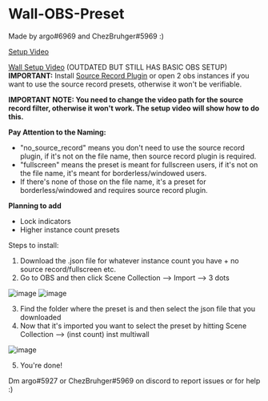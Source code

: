 # Wall-OBS-Preset
Made by argo#6969 and ChezBruhger#5969 :)

[Setup Video](https://www.youtube.com/watch?v=eUqVX2_0uAE)

[Wall Setup Video](https://www.youtube.com/watch?v=0xAHMW93MQw)
(OUTDATED BUT STILL HAS BASIC OBS SETUP)
**IMPORTANT:**
Install [Source Record Plugin](https://obsproject.com/forum/resources/source-record.1285/) or open 2 obs instances if you want to use the source record presets, otherwise it won't be verifiable. 

**IMPORTANT NOTE: You need to change the video path for the source record filter, otherwise it won't work. The setup video will show how to do this.** 

**Pay Attention to the Naming:**
- "no_source_record" means you don't need to use the source record plugin, if it's not on the file name, then source record plugin is required.
- "fullscreen" means the preset is meant for fullscreen users, if it's not on the file name, it's meant for borderless/windowed users.
- If there's none of those on the file name, it's a preset for borderless/windowed and requires source record plugin.

**Planning to add**
- Lock indicators
- Higher instance count presets

Steps to install:
1. Download the .json file for whatever instance count you have + no source record/fullscreen etc.
2. Go to OBS and then click Scene Collection --> Import --> 3 dots

![image](https://user-images.githubusercontent.com/105522941/168393988-bfce4d77-5e16-495a-8472-56d2b643e237.png)
![image](https://user-images.githubusercontent.com/105522941/168394078-af55a3bd-e0f0-4879-8ed8-d3c77be177d2.png)


3. Find the folder where the preset is and then select the json file that you downloaded
4. Now that it's imported you want to select the preset by hitting Scene Collection --> (inst count) inst multiwall 

![image](https://user-images.githubusercontent.com/105522941/168394885-f6182780-5901-415f-9485-05c5dc5eedcd.png)

5. You're done!

Dm argo#5927 or ChezBruhger#5969 on discord to report issues or for help :)
